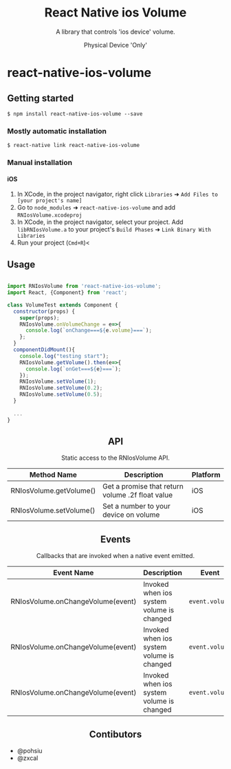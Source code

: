 

<h1 align="center">React Native ios Volume</h1>
<p align="center">A library that controls 'ios device' volume.</p>
<p align="center">Physical Device 'Only'</p>

# react-native-ios-volume

## Getting started

`$ npm install react-native-ios-volume --save`

### Mostly automatic installation

`$ react-native link react-native-ios-volume`

### Manual installation


#### iOS

1. In XCode, in the project navigator, right click `Libraries` ➜ `Add Files to [your project's name]`
2. Go to `node_modules` ➜ `react-native-ios-volume` and add `RNIosVolume.xcodeproj`
3. In XCode, in the project navigator, select your project. Add `libRNIosVolume.a` to your project's `Build Phases` ➜ `Link Binary With Libraries`
4. Run your project (`Cmd+R`)<




## Usage
```javascript

import RNIosVolume from 'react-native-ios-volume';
import React, {Component} from 'react';

class VolumeTest extends Component {
  constructor(props) {
    super(props);
    RNIosVolume.onVolumeChange = e=>{
      console.log(`onChange===${e.volume}===`);
    };
  }
  componentDidMount(){
    console.log("testing start");
    RNIosVolume.getVolume().then(e=>{
      console.log(`onGet===${e}===`);
    });
    RNIosVolume.setVolume(1);
    RNIosVolume.setVolume(0.2);
    RNIosVolume.setVolume(0.5);
  }
  
  ...
}
```


<h2 align="center">API</h2>
<p align="center">Static access to the RNIosVolume API.</p>

Method Name                 | Description                                                                         | Platform
--------------------------- | ----------------------------------------------------------------------------------- | --------
RNIosVolume.getVolume()     | Get a promise that return volume .2f float value          						  |  iOS
RNIosVolume.setVolume()		| Set a number to your device on volume  											  |  iOS


<h2 align="center">Events</h2>
<p align="center">Callbacks that are invoked when a native event emitted.</p>

Event Name                          | Description                                            | Event                                           | Platform
----------------------------------- | ------------------------------------------------------ | ----------------------------------------------- | --------
RNIosVolume.onChangeVolume(event)   | Invoked when ios system volume is changed       		 | `event.volume`  		                           |  iOS
RNIosVolume.onChangeVolume(event)   | Invoked when ios system volume is changed            | `event.volume`                                |  iOS
RNIosVolume.onChangeVolume(event)   | Invoked when ios system volume is changed            | `event.volume`                                |  iOS

<h2 align="center">Contibutors</h2>

* @pohsiu
* @zxcal



  